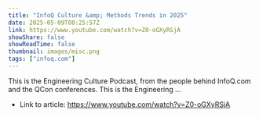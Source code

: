 ```yaml
---
title: "InfoQ Culture &amp; Methods Trends in 2025"
date: 2025-05-09T08:25:57Z
link: https://www.youtube.com/watch?v=Z0-oGXyRSjA
showShare: false
showReadTime: false
thumbnail: images/misc.png
tags: ["infoq.com"]
---
```

This is the Engineering Culture Podcast, from the people behind InfoQ.com and the QCon conferences. This is the Engineering ...

- Link to article: https://www.youtube.com/watch?v=Z0-oGXyRSjA
